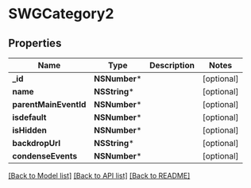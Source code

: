 # SWGCategory2

## Properties
Name | Type | Description | Notes
------------ | ------------- | ------------- | -------------
**_id** | **NSNumber*** |  | [optional] 
**name** | **NSString*** |  | [optional] 
**parentMainEventId** | **NSNumber*** |  | [optional] 
**isdefault** | **NSNumber*** |  | [optional] 
**isHidden** | **NSNumber*** |  | [optional] 
**backdropUrl** | **NSString*** |  | [optional] 
**condenseEvents** | **NSNumber*** |  | [optional] 

[[Back to Model list]](../README.md#documentation-for-models) [[Back to API list]](../README.md#documentation-for-api-endpoints) [[Back to README]](../README.md)


